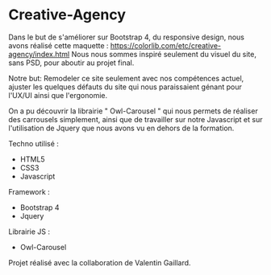 # Creative-Agency

Dans le but de s'améliorer sur Bootstrap 4, du responsive design,  nous avons réalisé cette maquette : https://colorlib.com/etc/creative-agency/index.html
Nous nous sommes inspiré seulement du visuel du site, sans PSD, pour aboutir au projet final.

Notre but: Remodeler ce site seulement avec nos compétences actuel, ajuster les quelques défauts du site qui nous paraissaient génant pour l'UX/UI ainsi que l'ergonomie.

On a pu découvrir la librairie " Owl-Carousel " qui nous permets de réaliser des carrousels simplement, ainsi que de travailler sur notre Javascript et sur l'utilisation de Jquery que nous avons vu en dehors de la formation.

Techno utilisé :

- HTML5
- CSS3
- Javascript

Framework :

- Bootstrap 4
- Jquery

Librairie JS :

- Owl-Carousel

Projet réalisé avec la collaboration de Valentin Gaillard.
